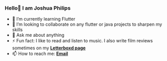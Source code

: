 ### Hello👋 I am Joshua Philips


- 🌱 I’m currently learning Flutter
- 👯 I’m looking to collaborate on any flutter or java projects to sharpen my skills
- 💬 Ask me about anything
- ⚡ Fun fact: I like to read and listen to music. I also write film reviews sometimes on my [**Letterboxd page**][letterboxd]
- 📫 How to reach me: [**Email**][email]


[email]: mailto:philipsjoshua96@gmail.com
[letterboxd]: https://letterboxd.com/Joshua_Philips/
